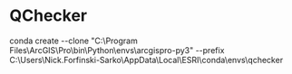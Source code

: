 # QChecker

conda create --clone "C:\Program Files\ArcGIS\Pro\bin\Python\envs\arcgispro-py3" --prefix C:\Users\Nick.Forfinski-Sarko\AppData\Local\ESRI\conda\envs\qchecker
